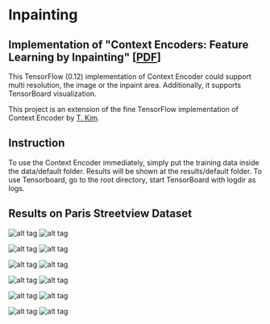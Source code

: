 # Inpainting
## Implementation of "Context Encoders: Feature Learning by Inpainting" [[PDF](http://www.cs.berkeley.edu/~pathak/papers/cvpr16.pdf)]

This TensorFlow (0.12) implementation of Context Encoder could support multi resolution, the image or the inpaint area. Additionally, it supports TensorBoard visualization.

This project is an extension of the fine TensorFlow implementation of Context Encoder by [T. Kim](https://github.com/jazzsaxmafia/Inpainting). 

## Instruction

To use the Context Encoder immediately, simply put the training data inside the data/default folder. Results will be shown at the results/default folder. To use Tensorboard, go to the root directory, start TensorBoard with logdir as logs.

## Results on Paris Streetview Dataset

![alt tag](https://github.com/jazzsaxmafia/Impainting/blob/master/show/img_1.ori.jpg) ![alt tag](https://github.com/jazzsaxmafia/Impainting/blob/master/show/img_1.jpg)

![alt tag](https://github.com/jazzsaxmafia/Impainting/blob/master/show/img_2.ori.jpg) ![alt tag](https://github.com/jazzsaxmafia/Impainting/blob/master/show/img_2.jpg)

![alt tag](https://github.com/jazzsaxmafia/Impainting/blob/master/show/img_3.ori.jpg) ![alt tag](https://github.com/jazzsaxmafia/Impainting/blob/master/show/img_3.jpg)

![alt tag](https://github.com/jazzsaxmafia/Impainting/blob/master/show/img_4.ori.jpg) ![alt tag](https://github.com/jazzsaxmafia/Impainting/blob/master/show/img_4.jpg)

![alt tag](https://github.com/jazzsaxmafia/Impainting/blob/master/show/img_5.ori.jpg) ![alt tag](https://github.com/jazzsaxmafia/Impainting/blob/master/show/img_5.jpg)

![alt tag](https://github.com/jazzsaxmafia/Impainting/blob/master/show/img_6.ori.jpg) ![alt tag](https://github.com/jazzsaxmafia/Impainting/blob/master/show/img_6.jpg)

